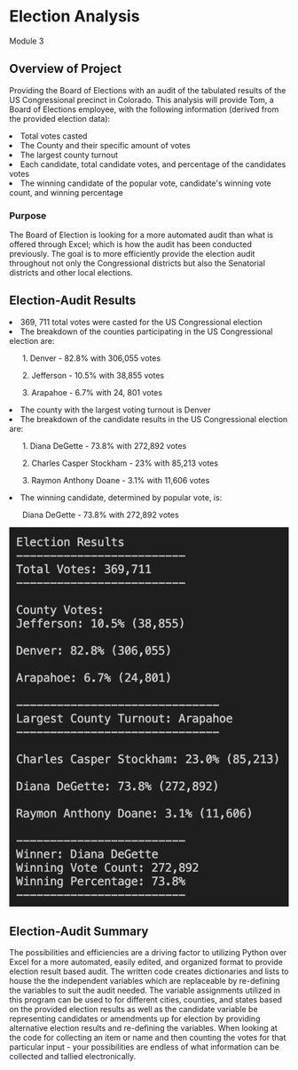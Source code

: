 # Election Analysis
Module 3

## Overview of Project

Providing the Board of Elections with an audit of the tabulated results of the US Congressional precinct in Colorado. This analysis will provide Tom, a Board of Elections employee, with the following information (derived from the provided election data):
<li>Total votes casted</li>
<li>The County and their specific amount of votes</li>
<li>The largest county turnout</li>
<li>Each candidate, total candidate votes, and percentage of the candidates votes</li>
<li>The winning candidate of the popular vote, candidate's winning vote count, and winning percentage</li>

### Purpose

The Board of Election is looking for a more automated audit than what is offered through Excel; which is how the audit has been conducted previously. The goal is to more efficiently provide the election audit throughout not only the Congressional districts but also the Senatorial districts and other local elections. 

## Election-Audit Results

<li>369, 711 total votes were casted for the US Congressional election</li>
<li>The breakdown of the counties participating in the US Congressional election are:</li>
<ul>1. Denver - 82.8% with 306,055 votes</ul>
<ul>2. Jefferson - 10.5% with 38,855 votes</ul>
<ul>3. Arapahoe - 6.7% with 24, 801 votes</ul>
<li>The county with the largest voting turnout is Denver</li>
<li>The breakdown of the candidate results in the US Congressional election are:</li>
<ul>1. Diana DeGette - 73.8% with 272,892 votes</ul>
<ul>2. Charles Casper Stockham - 23% with 85,213 votes</ul>
<ul>3. Raymon Anthony Doane - 3.1% with 11,606 votes</ul>
<li>The winning candidate, determined by popular vote, is:</li>
<ul>Diana DeGette - 73.8% with 272,892 votes</ul>

<img src="Resources/election_audit_results.png" alt="Election Audit Results">

## Election-Audit Summary

The possibilities and efficiencies are a driving factor to utilizing Python over Excel for a more automated, easily edited, and organized format to provide election result based audit. The written code creates dictionaries and lists to house the the independent variables which are replaceable by re-defining the variables to suit the audit needed. The  variable assignments utilized in this program can be used to for different cities, counties, and states based on the provided election results as well as the candidate variable be representing candidates or amendments up for election by providing alternative election results and re-defining the variables. When looking at the code for collecting an item or name and then counting the votes for that particular input - your possibilities are endless of what information can be collected and tallied electronically.
 
